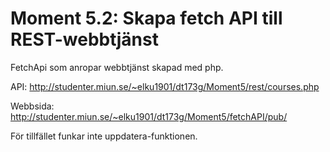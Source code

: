 # Moment 5.2: Skapa fetch API till REST-webbtjänst

FetchApi som anropar webbtjänst skapad med php. 

API: 
http://studenter.miun.se/~elku1901/dt173g/Moment5/rest/courses.php

Webbsida: 
http://studenter.miun.se/~elku1901/dt173g/Moment5/fetchAPI/pub/


För tillfället funkar inte uppdatera-funktionen. 